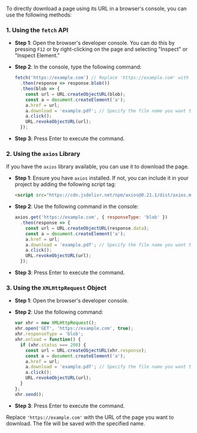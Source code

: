 To directly download a page using its URL in a browser's console, you can use the following methods:

### 1. Using the `fetch` API

- **Step 1**: Open the browser's developer console. You can do this by pressing `F12` or by right-clicking on the page and selecting "Inspect" or "Inspect Element."

- **Step 2**: In the console, type the following command:

  ```javascript
  fetch('https://example.com') // Replace 'https://example.com' with the URL you want to download.
    .then(response => response.blob())
    .then(blob => {
      const url = URL.createObjectURL(blob);
      const a = document.createElement('a');
      a.href = url;
      a.download = 'example.pdf'; // Specify the file name you want to save it as.
      a.click();
      URL.revokeObjectURL(url);
    });
  ```

- **Step 3**: Press Enter to execute the command.

### 2. Using the `axios` Library

If you have the `axios` library available, you can use it to download the page.

- **Step 1**: Ensure you have `axios` installed. If not, you can include it in your project by adding the following script tag:

  ```html
  <script src="https://cdn.jsdelivr.net/npm/axios@0.21.1/dist/axios.min.js"></script>
  ```

- **Step 2**: Use the following command in the console:

  ```javascript
  axios.get('https://example.com', { responseType: 'blob' })
    .then(response => {
      const url = URL.createObjectURL(response.data);
      const a = document.createElement('a');
      a.href = url;
      a.download = 'example.pdf'; // Specify the file name you want to save it as.
      a.click();
      URL.revokeObjectURL(url);
    });
  ```

- **Step 3**: Press Enter to execute the command.

### 3. Using the `XMLHttpRequest` Object

- **Step 1**: Open the browser's developer console.

- **Step 2**: Use the following command:

  ```javascript
  var xhr = new XMLHttpRequest();
  xhr.open('GET', 'https://example.com', true);
  xhr.responseType = 'blob';
  xhr.onload = function() {
    if (xhr.status === 200) {
      const url = URL.createObjectURL(xhr.response);
      const a = document.createElement('a');
      a.href = url;
      a.download = 'example.pdf'; // Specify the file name you want to save it as.
      a.click();
      URL.revokeObjectURL(url);
    }
  };
  xhr.send();
  ```

- **Step 3**: Press Enter to execute the command.

Replace `'https://example.com'` with the URL of the page you want to download. The file will be saved with the specified name.